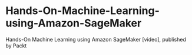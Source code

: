 # Hands-On-Machine-Learning-using-Amazon-SageMaker
Hands-On Machine Learning using Amazon SageMaker [video], published by Packt
